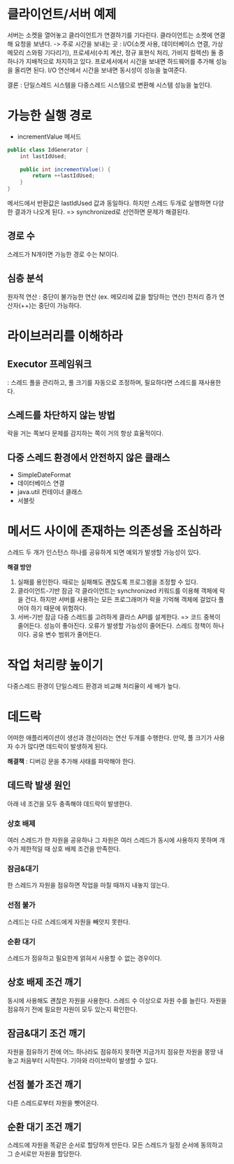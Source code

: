 # 클라이언트/서버 예제
서버는 소켓을 열어놓고 클라이언트가 연결하기를 기다린다. 클라이언트는 소켓에 연결해 요청을 보낸다.
-> 주로 시간을 보내는 곳 : I/O(소켓 사용, 데이터베이스 연결, 가상 메모리 스와핑 기다리기), 프로세서(수치 계산, 정규 표현식 처리, 가비지 컬렉션)
둘 중 하나가 지배적으로 차지하고 있다. 프로세서에서 시간을 보내면 하드웨어를 추가해 성능을 올리면 된다. I/O 연산에서 시간을 보내면 동시성이 성능을 높여준다.

결론 : 단일스레드 시스템을 다중스레드 시스템으로 변환해 시스템 성능을 높인다.

# 가능한 실행 경로
- incrementValue 메서드
```java
public class IdGenerator {
	int lastIdUsed;
    
    public int incrementValue() {
    	return ++lastIdUsed;
    }
}
```
메서드에서 반환값은 lastIdUsed 값과 동일하다. 하지만 스레드 두개로 실행하면 다양한 결과가 나오게 된다. 
=> synchronized로 선언하면 문제가 해결된다.

## 경로 수
스레드가 N개이면 가능한 경로 수는 N!이다.

## 심층 분석
원자적 연산 : 중단이 불가능한 연산 (ex. 메모리에 값을 할당하는 연산)
전처리 증가 연산자(++)는 중단이 가능하다.

# 라이브러리를 이해하라
## Executor 프레임워크
: 스레드 풀을 관리하고, 풀 크기를 자동으로 조정하며, 필요하다면 스레드를 재사용한다.

## 스레드를 차단하지 않는 방법
락을 거는 쪽보다 문제를 감지하는 쪽이 거의 항상 효율적이다.

## 다중 스레드 환경에서 안전하지 않은 클래스
- SimpleDateFormat
- 데이터베이스 연결
- java.util 컨테이너 클래스
- 서블릿

# 메서드 사이에 존재하는 의존성을 조심하라
스레드 두 개가 인스턴스 하나를 공유하게 되면 예외가 발생할 가능성이 있다.

**해결 방안**
1. 실패를 용인한다.
때로는 실패해도 괜찮도록 프로그램을 조정할 수 있다.
2. 클라이언트-기반 잠금
각 클라이언트는 synchronized 키워드를 이용해 객체에 락을 건다. 하지만 서버를 사용하는 모든 프로그래머가 락을 기억해 객체에 걸었다 풀어야 하기 때문에 위험하다.
3. 서버-기반 잠금
다중 스레드를 고려하게 클라스 API를 설계한다.
=> 코드 중복이 줄어든다. 성능이 좋아진다. 오류가 발생할 가능성이 줄어든다. 스레드 정책이 하나이다. 공유 변수 범위가 줄어든다.

# 작업 처리량 높이기
다중스레드 환경이 단일스레드 환경과 비교해 처리율이 세 배가 높다.

# 데드락
어떠한 애플리케이션이 생선과 갱신이라는 연산 두개를 수행한다.
만약, 풀 크기가 사용자 수가 많다면 데드락이 발생하게 된다.

**해결책**
: 디버깅 문을 추가해 사태를 파악해야 한다.

## 데드락 발생 원인
아래 네 조건을 모두 충족해야 데드락이 발생한다.
### 상호 배제
여러 스레드가 한 자원을 공유하나 그 자원은 여러 스레드가 동시에 사용하지 못하며 개수가 제한적일 때 상호 배제 조건을 만족한다.

### 잠금&대기
한 스레드가 자원을 점유하면 작업을 마칠 때까지 내놓지 않는다.

### 선점 불가
스레드는 다르 스레드에게 자원을 빼앗지 못한다.

### 순환 대기
스레드가 점유하고 필요한게 얽혀서 사용할 수 없는 경우이다.

## 상호 배제 조건 깨기
동시에 사용해도 괜찮은 자원을 사용한다. 스레드 수 이상으로 자원 수를 늘린다. 자원을 점유하기 전에 필요한 자원이 모두 있는지 확인한다.

## 잠금&대기 조건 깨기
자원을 점유하기 전에 어느 하나라도 점유하지 못하면 지금가지 점유한 자원을 몽땅 내놓고 처음부터 시작한다.
기아와 라이브락이 발생할 수 있다.

## 선점 불가 조건 깨기
다른 스레드로부터 자원을 뺏어온다.

## 순환 대기 조건 깨기
스레드에 자원을 똑같은 순서로 할당하게 만든다.
모든 스레드가 일정 순서에 동의하고 그 순서로만 자원을 할당한다.